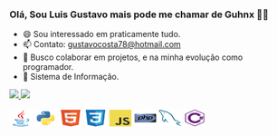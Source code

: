 ### Olá, Sou Luis Gustavo mais pode me chamar de Guhnx 👋😀

- 😄 Sou interessado em praticamente tudo.
- 📫 Contato: gustavocosta78@hotmail.com
- 💞️ Busco colaborar em projetos, e na minha evolução como programador.
- 📘 Sistema de Informação.

<div>
  <a href="https://github.com/Guhnx">
  <img height="175em" src="https://github-readme-stats.vercel.app/api?username=Guhnx&show_icons=true&theme=tokyonight&include_commits=true&count_private=true"/>
  <img height="175em" src="https://github-readme-stats.vercel.app/api/top-langs/?username=Guhnx&layout=compact&langs_count=7&theme=tokyonight"/>
</div>
  

<div style="display: inline-block;"><br>
  <img align="center" alt="Luis-Java" height="30" width="40" src="https://raw.githubusercontent.com/devicons/devicon/master/icons/java/java-original.svg">
  <img align="center" alt="Luis-Python" height="30" width="40" src="https://github.com/devicons/devicon/raw/master/icons/python/python-original.svg">
  <img align="center" alt="Luis-HTML" height="30" width="40" src="https://github.com/devicons/devicon/raw/master/icons/html5/html5-original.svg">
  <img align="center" alt="Luis-CSS" height="30" width="40" src="https://raw.githubusercontent.com/devicons/devicon/master/icons/css3/css3-original.svg">
  <img align="center" alt="Luis-JS" height="30" width="40" src="https://github.com/devicons/devicon/raw/master/icons/javascript/javascript-original.svg">
  <img align="center" alt="Luis-PHP" height="30" width="40" src="https://raw.githubusercontent.com/devicons/devicon/master/icons/php/php-original.svg">
  <img align="center" alt="Luis-MySQL" height="30" width="40" src="https://github.com/devicons/devicon/raw/master/icons/mysql/mysql-original.svg">
  <img align="center" alt="Luis-Csharp" height="30" width="40" src="https://github.com/devicons/devicon/blob/master/icons/csharp/csharp-line.svg">
</div>
